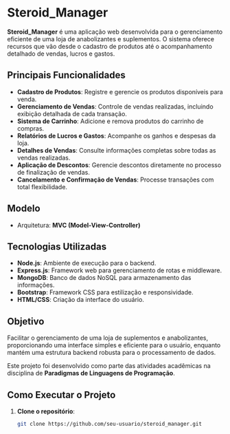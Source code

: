 # **Steroid_Manager**

**Steroid_Manager** é uma aplicação web desenvolvida para o gerenciamento eficiente de uma loja de anabolizantes e suplementos. O sistema oferece recursos que vão desde o cadastro de produtos até o acompanhamento detalhado de vendas, lucros e gastos.

## **Principais Funcionalidades**
- **Cadastro de Produtos**: Registre e gerencie os produtos disponíveis para venda.
- **Gerenciamento de Vendas**: Controle de vendas realizadas, incluindo exibição detalhada de cada transação.
- **Sistema de Carrinho**: Adicione e remova produtos do carrinho de compras.
- **Relatórios de Lucros e Gastos**: Acompanhe os ganhos e despesas da loja.
- **Detalhes de Vendas**: Consulte informações completas sobre todas as vendas realizadas.
- **Aplicação de Descontos**: Gerencie descontos diretamente no processo de finalização de vendas.
- **Cancelamento e Confirmação de Vendas**: Processe transações com total flexibilidade.

## **Modelo**
- Arquitetura: **MVC (Model-View-Controller)**

## **Tecnologias Utilizadas**
- **Node.js**: Ambiente de execução para o backend.
- **Express.js**: Framework web para gerenciamento de rotas e middleware.
- **MongoDB**: Banco de dados NoSQL para armazenamento das informações.
- **Bootstrap**: Framework CSS para estilização e responsividade.
- **HTML/CSS**: Criação da interface do usuário.

## **Objetivo**
Facilitar o gerenciamento de uma loja de suplementos e anabolizantes, proporcionando uma interface simples e eficiente para o usuário, enquanto mantém uma estrutura backend robusta para o processamento de dados.

Este projeto foi desenvolvido como parte das atividades acadêmicas na disciplina de **Paradigmas de Linguagens de Programação**.

## **Como Executar o Projeto**
1. **Clone o repositório**:
   ```bash
   git clone https://github.com/seu-usuario/steroid_manager.git
